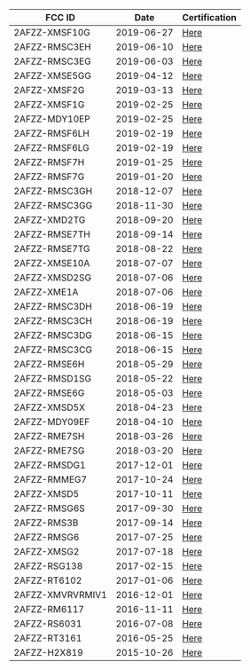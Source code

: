 | FCC ID | Date | Certification |
|---|---|---|
|2AFZZ-XMSF10G|2019-06-27|[Here](https://gov.fccid.io/2AFZZ-XMSF10G)|
|2AFZZ-RMSC3EH|2019-06-10|[Here](https://gov.fccid.io/2AFZZ-RMSC3EH)|
|2AFZZ-RMSC3EG|2019-06-03|[Here](https://gov.fccid.io/2AFZZ-RMSC3EG)|
|2AFZZ-XMSE5GG|2019-04-12|[Here](https://gov.fccid.io/2AFZZ-XMSE5GG)|
|2AFZZ-XMSF2G|2019-03-13|[Here](https://gov.fccid.io/2AFZZ-XMSF2G)|
|2AFZZ-XMSF1G|2019-02-25|[Here](https://gov.fccid.io/2AFZZ-XMSF1G)|
|2AFZZ-MDY10EP|2019-02-25|[Here](https://gov.fccid.io/2AFZZ-MDY10EP)|
|2AFZZ-RMSF6LH|2019-02-19|[Here](https://gov.fccid.io/2AFZZ-RMSF6LH)|
|2AFZZ-RMSF6LG|2019-02-19|[Here](https://gov.fccid.io/2AFZZ-RMSF6LG)|
|2AFZZ-RMSF7H|2019-01-25|[Here](https://gov.fccid.io/2AFZZ-RMSF7H)|
|2AFZZ-RMSF7G|2019-01-20|[Here](https://gov.fccid.io/2AFZZ-RMSF7G)|
|2AFZZ-RMSC3GH|2018-12-07|[Here](https://gov.fccid.io/2AFZZ-RMSC3GH)|
|2AFZZ-RMSC3GG|2018-11-30|[Here](https://gov.fccid.io/2AFZZ-RMSC3GG)|
|2AFZZ-XMD2TG|2018-09-20|[Here](https://gov.fccid.io/2AFZZ-XMD2TG)|
|2AFZZ-RMSE7TH|2018-09-14|[Here](https://gov.fccid.io/2AFZZ-RMSE7TH)|
|2AFZZ-RMSE7TG|2018-08-22|[Here](https://gov.fccid.io/2AFZZ-RMSE7TG)|
|2AFZZ-XMSE10A|2018-07-07|[Here](https://gov.fccid.io/2AFZZ-XMSE10A)|
|2AFZZ-XMSD2SG|2018-07-06|[Here](https://gov.fccid.io/2AFZZ-XMSD2SG)|
|2AFZZ-XME1A|2018-07-06|[Here](https://gov.fccid.io/2AFZZ-XME1A)|
|2AFZZ-RMSC3DH|2018-06-19|[Here](https://gov.fccid.io/2AFZZ-RMSC3DH)|
|2AFZZ-RMSC3CH|2018-06-19|[Here](https://gov.fccid.io/2AFZZ-RMSC3CH)|
|2AFZZ-RMSC3DG|2018-06-15|[Here](https://gov.fccid.io/2AFZZ-RMSC3DG)|
|2AFZZ-RMSC3CG|2018-06-15|[Here](https://gov.fccid.io/2AFZZ-RMSC3CG)|
|2AFZZ-RMSE6H|2018-05-29|[Here](https://gov.fccid.io/2AFZZ-RMSE6H)|
|2AFZZ-RMSD1SG|2018-05-22|[Here](https://gov.fccid.io/2AFZZ-RMSD1SG)|
|2AFZZ-RMSE6G|2018-05-03|[Here](https://gov.fccid.io/2AFZZ-RMSE6G)|
|2AFZZ-XMSD5X|2018-04-23|[Here](https://gov.fccid.io/2AFZZ-XMSD5X)|
|2AFZZ-MDY09EF|2018-04-10|[Here](https://gov.fccid.io/2AFZZ-MDY09EF)|
|2AFZZ-RME7SH|2018-03-26|[Here](https://gov.fccid.io/2AFZZ-RME7SH)|
|2AFZZ-RME7SG|2018-03-20|[Here](https://gov.fccid.io/2AFZZ-RME7SG)|
|2AFZZ-RMSDG1|2017-12-01|[Here](https://gov.fccid.io/2AFZZ-RMSDG1)|
|2AFZZ-RMMEG7|2017-10-24|[Here](https://gov.fccid.io/2AFZZ-RMMEG7)|
|2AFZZ-XMSD5|2017-10-11|[Here](https://gov.fccid.io/2AFZZ-XMSD5)|
|2AFZZ-RMSG6S|2017-09-30|[Here](https://gov.fccid.io/2AFZZ-RMSG6S)|
|2AFZZ-RMS3B|2017-09-14|[Here](https://gov.fccid.io/2AFZZ-RMS3B)|
|2AFZZ-RMSG6|2017-07-25|[Here](https://gov.fccid.io/2AFZZ-RMSG6)|
|2AFZZ-XMSG2|2017-07-18|[Here](https://gov.fccid.io/2AFZZ-XMSG2)|
|2AFZZ-RSG138|2017-02-15|[Here](https://gov.fccid.io/2AFZZ-RSG138)|
|2AFZZ-RT6102|2017-01-06|[Here](https://gov.fccid.io/2AFZZ-RT6102)|
|2AFZZ-XMVRVRMIV1|2016-12-01|[Here](https://gov.fccid.io/2AFZZ-XMVRVRMIV1)|
|2AFZZ-RM6117|2016-11-11|[Here](https://gov.fccid.io/2AFZZ-RM6117)|
|2AFZZ-RS6031|2016-07-08|[Here](https://gov.fccid.io/2AFZZ-RS6031)|
|2AFZZ-RT3161|2016-05-25|[Here](https://gov.fccid.io/2AFZZ-RT3161)|
|2AFZZ-H2X819|2015-10-26|[Here](https://gov.fccid.io/2AFZZ-H2X819)|
